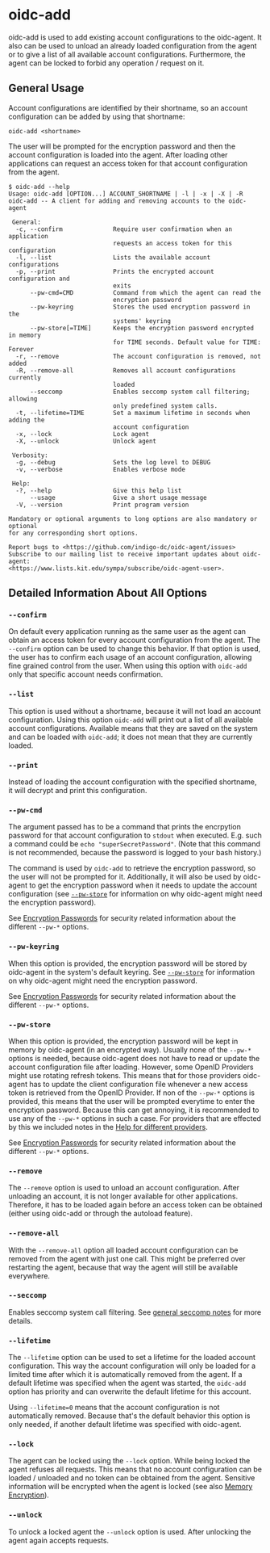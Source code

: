 # oidc-add

oidc-add is used to add existing account configurations to the oidc-agent. It also can be
used to unload an already loaded configuration from the agent or to give a list
of all available account configurations. 
Furthermore, the agent can be locked to forbid any operation / request on it.

## General Usage
Account configurations are identified by their shortname, so an account
configuration can be added by using that shortname:
```
oidc-add <shortname>
```
The user will be prompted for the encryption password and then the account
configuration is loaded into the agent. After loading other applications can
request an access token for that account configuration from the agent.

```
$ oidc-add --help
Usage: oidc-add [OPTION...] ACCOUNT_SHORTNAME | -l | -x | -X | -R
oidc-add -- A client for adding and removing accounts to the oidc-agent

 General:
  -c, --confirm              Require user confirmation when an application
                             requests an access token for this configuration
  -l, --list                 Lists the available account configurations
  -p, --print                Prints the encrypted account configuration and
                             exits
      --pw-cmd=CMD           Command from which the agent can read the
                             encryption password
      --pw-keyring           Stores the used encryption password in the
                             systems' keyring
      --pw-store[=TIME]      Keeps the encryption password encrypted in memory
                             for TIME seconds. Default value for TIME: Forever
  -r, --remove               The account configuration is removed, not added
  -R, --remove-all           Removes all account configurations currently
                             loaded
      --seccomp              Enables seccomp system call filtering; allowing
                             only predefined system calls.
  -t, --lifetime=TIME        Set a maximum lifetime in seconds when adding the
                             account configuration
  -x, --lock                 Lock agent
  -X, --unlock               Unlock agent

 Verbosity:
  -g, --debug                Sets the log level to DEBUG
  -v, --verbose              Enables verbose mode

 Help:
  -?, --help                 Give this help list
      --usage                Give a short usage message
  -V, --version              Print program version

Mandatory or optional arguments to long options are also mandatory or optional
for any corresponding short options.

Report bugs to <https://github.com/indigo-dc/oidc-agent/issues>
Subscribe to our mailing list to receive important updates about oidc-agent:
<https://www.lists.kit.edu/sympa/subscribe/oidc-agent-user>.
```

## Detailed Information About All Options
### ```--confirm```
On default every application running as the same user as the agent can obtain an
access token for every account configuration from the agent. The ```--confirm```
option can be used to change this behavior. If that option is used, the user has
to confirm each usage of an account configuration, allowing fine grained control
from the user. When using this option with ```oidc-add``` only that specific account needs
confirmation.

### ```--list```
This option is used without a shortname, because it will not load an account
configuration. Using this option ```oidc-add``` will print out a list of all
available account configurations. Available means that they are saved on the
system and can be loaded with ```oidc-add```; it does not mean that they are
currently loaded.

### ```--print```
Instead of loading the account configuration with the specified shortname, it
will decrypt and print this configuration.

### ```--pw-cmd```
The argument passed has to be a command that prints the encrpytion password for
that account configuration to ```stdout``` when executed. E.g. such a command could
be ```echo "superSecretPassword"```. (Note that this command is not recommended, because the password is logged to your bash history.)

The command is used by ```oidc-add``` to retrieve the encryption password, so
the user will not be prompted for it. Additionally, it will also be used by
oidc-agent to get the encryption password when it needs to update the
account configuration (see [```--pw-store```](#--pw-store) for information on
why oidc-agent might need the encryption password).

See [Encryption Passwords](security.md#encryption-passwords) for security
related information about the different ```--pw-*``` options.

### ```--pw-keyring```
When this option is provided, the encryption password will be stored by
oidc-agent in the system's default keyring. See [```--pw-store```](#--pw-store) for information on
why oidc-agent might need the encryption password.

See [Encryption Passwords](security.md#encryption-passwords) for security
related information about the different ```--pw-*``` options.

### ```--pw-store```
When this option is provided, the encryption password will be kept in memory by
oidc-agent (in an encrypted way).
Usually none of the ```--pw-*``` options is needed, because oidc-agent does not
have to read or update the account configuration file after loading. However,
some OpenID Providers might use rotating refresh tokens. This means that for
those providers oidc-agent has to update the client configuration file whenever
a new access token is retrieved from the OpenID Provider. If non of the
```--pw-*``` options is provided, this means that the user will be prompted
everytime to enter the encryption password. Because this can get annoying, it is
recommended to use any of the ```--pw-*``` options in such a case. For providers
that are effected by this we included notes in the [Help for different providers](provider.md).

See [Encryption Passwords](security.md#encryption-passwords) for security
related information about the different ```--pw-*``` options.

### ```--remove```
The ```--remove``` option is used to unload an account configuration. After
unloading an account, it is not longer available for other applications.
Therefore, it has to be loaded again before an access token can be obtained
(either using oidc-add or through the autoload feature).

### ```--remove-all```
 With the ```--remove-all``` option all loaded account configuration can be removed from the agent
with just one call. This might be preferred over restarting the agent, because
that way the agent will still be available everywhere.

### ```--seccomp```
Enables seccomp system call filtering. See [general seccomp
notes](security.md#seccomp) for more details.

### ```--lifetime```
The ```--lifetime``` option can be used to set a lifetime for the loaded account
configuration. This way the account configuration will only be loaded for a
limited time after which it is automatically removed from the agent. 
If a default lifetime was specified when the agent was started, the
```oidc-add``` option has priority and can overwrite the default lifetime for
this account.

Using ```--lifetime=0``` means that the account configuration is not automatically
removed. Because that's the default behavior this option is only needed, if
another default lifetime was specified with oidc-agent.

### ```--lock```
The agent can be locked using the ```--lock``` option. While being locked the agent
refuses all requests. This means that no account configuration can be loaded /
unloaded and no token can be obtained from the agent. 
Sensitive information will be encrypted when the agent is locked (see also
[Memory Encryption](security.md#memory)).

### ```--unlock```
To unlock a locked agent the ```--unlock``` option is used. After unlocking the
agent again accepts requests.
